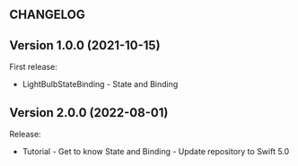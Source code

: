 ## CHANGELOG

## Version 1.0.0 (2021-10-15)

First release:

* LightBulbStateBinding - State and Binding

## Version 2.0.0 (2022-08-01)

Release:

* Tutorial - Get to know State and Binding - Update repository to Swift 5.0
